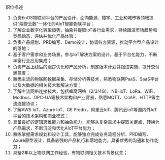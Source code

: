 职位描述
1. 负责EnOS物联网平台的产品设计，面向能源、楼宇、工业和城市等领域提供“端管云数”一体化的AIoT智能物联平台；
2. 了解企业数字化转型趋势，抽象并提取IoT各行业需求，持续跟进市场趋势和竞品动态，评估并优化产品体验；
3. 负责产品规划、PRD编写、Demo设计，协调各方资源，推动平台型产品设计的落地；
4. 基于客户需求和业务场景，参与IoT解决方案的设计，基于平台化能力，不断丰富行业应用集成；
5. 负责产品上线后的跟踪优化和产品分析，制定版本计划并跟进实施，提升交付满意度；
1. 熟悉主流的物联网数据采集、存储分析等技术，熟悉物联网PaaS、SaaS平台以及大数据的相关技术和解决方案；
2. 了解主流网络连接技术，包括蜂窝网络（2/3/4G）、NB-IoT、LoRa、WiFi、Modbus、OPC-UA等技术架构和产业背景，熟悉MQTT、CoAP、HTTP等主流连接协议；
3. 了解AWS IoT、Azure IoT、GE Predix、阿里云IoT、腾讯云IoT等国内外IoT平台的技术架构和商业模式；
4. 具备良好的逻辑思维能力和抽象能力，能够从复杂需求中提取关键点，转换为产品需求，不断沉淀和优化AIoT平台能力；
5. 熟练掌握需求规划和设计工具，能够独立完成业务流程分析、PRD编写、Axure原型设计，具备较强的产品执行和落地能力，具备优秀的沟通和协作能力；
6. 具备2年以上物联网工作经验，有物联网相关技术背景优先；
